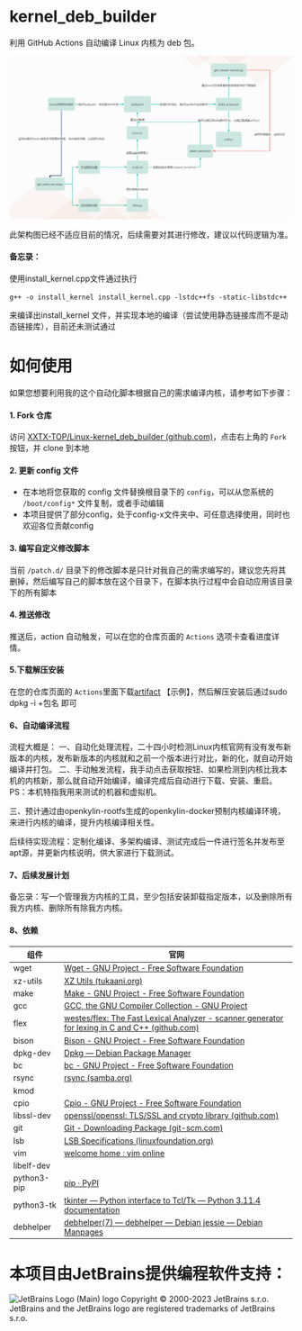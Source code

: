# kernel_deb_builder

利用 GitHub Actions 自动编译 Linux 内核为 deb 包。

![1689432126348](image/README/1689432126348.png)

此架构图已经不适应目前的情况，后续需要对其进行修改，建议以代码逻辑为准。

#### 备忘录：

使用install_kernel.cpp文件通过执行

``g++ -o install_kernel install_kernel.cpp -lstdc++fs -static-libstdc++ ``

来编译出install_kernel 文件，并实现本地的编译（尝试使用静态链接库而不是动态链接库），目前还未测试通过

# 如何使用

如果您想要利用我的这个自动化脚本根据自己的需求编译内核，请参考如下步骤：

#### 1. Fork 仓库

访问 [XXTX-TOP/Linux-kernel_deb_builder (github.com)](https://github.com/XXTX-TOP/Linux-kernel_deb_builder)，点击右上角的 `Fork` 按钮，并 clone 到本地

#### 2. 更新 config 文件

- 在本地将您获取的 config 文件替换根目录下的 `config`，可以从您系统的 `/boot/config*` 文件复制，或者手动编辑
- 本项目提供了部分config，处于config-x文件夹中、可任意选择使用，同时也欢迎各位贡献config


#### 3. 编写自定义修改脚本

当前 `/patch.d/` 目录下的修改脚本是只针对我自己的需求编写的，建议您先将其删掉，然后编写自己的脚本放在这个目录下，在脚本执行过程中会自动应用该目录下的所有脚本

#### 4. 推送修改

推送后，action 自动触发，可以在您的仓库页面的 `Actions` 选项卡查看进度详情。

#### 5.下载解压安装

在您的仓库页面的 `Actions`里面下载[artifact](https://github.com/XXTX-TOP/Linux-kernel_deb_builder/suites/13914141709/artifacts/774503646) 【示例】，然后解压安装后通过sudo dpkg -i +包名 即可

#### 6、自动编译流程

流程大概是：
一、自动化处理流程，二十四小时检测Linux内核官网有没有发布新版本的内核，发布新版本的内核就和之前一个版本进行对比，新的化，就自动开始编译并打包。
二、手动触发流程，我手动点击获取按钮、如果检测到内核比我本机的内核新，那么就自动开始编译，编译完成后自动进行下载、安装、重启。PS：本机特指我用来测试的机器和虚拟机。

三、预计通过由openkylin-rootfs生成的openkylin-docker预制内核编译环境，来进行内核的编译，提升内核编译相关性。

后续待实现流程：定制化编译、多架构编译、测试完成后一件进行签名并发布至apt源，并更新内核说明，供大家进行下载测试。

#### 7、后续发展计划

备忘录：写一个管理我方内核的工具，至少包括安装卸载指定版本，以及删除所有我方内核、删除所有除我方内核。

#### 8、依赖

| 组件        | 官网                                                                                                                           |
| ----------- | ------------------------------------------------------------------------------------------------------------------------------ |
| wget        | [Wget - GNU Project - Free Software Foundation](https://www.gnu.org/software/wget/)                                               |
| xz-utils    | [XZ Utils (tukaani.org)](https://tukaani.org/xz/)                                                                                 |
| make        | [Make - GNU Project - Free Software Foundation](https://www.gnu.org/software/make/)                                               |
| gcc         | [GCC, the GNU Compiler Collection - GNU Project](https://gcc.gnu.org/)                                                            |
| flex        | [westes/flex: The Fast Lexical Analyzer - scanner generator for lexing in C and C++ (github.com)](https://github.com/westes/flex) |
| bison       | [Bison - GNU Project - Free Software Foundation](https://www.gnu.org/software/bison/)                                             |
| dpkg-dev    | [Dpkg — Debian Package Manager](https://www.dpkg.org/)                                                                           |
| bc          | [bc - GNU Project - Free Software Foundation](https://www.gnu.org/software/bc/)                                                   |
| rsync       | [rsync (samba.org)](https://rsync.samba.org/)                                                                                     |
| kmod        |                                                                                                                                |
| cpio        | [Cpio - GNU Project - Free Software Foundation](https://www.gnu.org/software/cpio/)                                               |
| libssl-dev  | [openssl/openssl: TLS/SSL and crypto library (github.com)](https://github.com/openssl/openssl)                                    |
| git         | [Git - Downloading Package (git-scm.com)](https://git-scm.com/download/win)                                                       |
| lsb         | [LSB Specifications (linuxfoundation.org)](https://refspecs.linuxfoundation.org/lsb.shtml)                                        |
| vim         | [welcome home : vim online](https://www.vim.org/)                                                                                 |
| libelf-dev  |                                                                                                                                |
| python3-pip | [pip · PyPI](https://pypi.org/project/pip/)                                                                                      |
| python3-tk  | [tkinter — Python interface to Tcl/Tk — Python 3.11.4 documentation](https://docs.python.org/3/library/tkinter.html)            |
| debhelper   | [debhelper(7) — debhelper — Debian jessie — Debian Manpages](https://manpages.debian.org/jessie/debhelper/debhelper.7.en.html) |

# 本项目由JetBrains提供编程软件支持：

![JetBrains Logo (Main) logo](https://resources.jetbrains.com/storage/products/company/brand/logos/jb_beam.png)
Copyright © 2000-2023 JetBrains s.r.o. JetBrains and the JetBrains logo are registered trademarks of JetBrains s.r.o.
